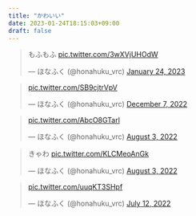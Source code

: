 ```yaml
---
title: "かわいい"
date: 2023-01-24T18:15:03+09:00
draft: false
---
```

<!-- https://publish.twitter.com/ -->


<!-- とりごやで新しく買った服を着てるやつ -->
<blockquote class="twitter-tweet"><p lang="ja" dir="ltr">もふもふ <a href="https://t.co/3wXVjUHOdW">pic.twitter.com/3wXVjUHOdW</a></p>&mdash; ほなふく (@honahuku_vrc) <a href="https://twitter.com/honahuku_vrc/status/1618035823643090944?ref_src=twsrc%5Etfw">January 24, 2023</a></blockquote> <script async src="https://platform.twitter.com/widgets.js" charset="utf-8"></script>

<!-- 大阪のホテルでの女装 -->
<blockquote class="twitter-tweet"><p lang="zxx" dir="ltr"><a href="https://t.co/SB9cjtrVpV">pic.twitter.com/SB9cjtrVpV</a></p>&mdash; ほなふく (@honahuku_vrc) <a href="https://twitter.com/honahuku_vrc/status/1600325519161294849?ref_src=twsrc%5Etfw">December 7, 2022</a></blockquote> <script async src="https://platform.twitter.com/widgets.js" charset="utf-8"></script>

<!-- ウマ娘風衣装の動画 -->
<blockquote class="twitter-tweet"><p lang="zxx" dir="ltr"><a href="https://t.co/AbcO8GTarl">pic.twitter.com/AbcO8GTarl</a></p>&mdash; ほなふく (@honahuku_vrc) <a href="https://twitter.com/honahuku_vrc/status/1554760073012203526?ref_src=twsrc%5Etfw">August 3, 2022</a></blockquote> <script async src="https://platform.twitter.com/widgets.js" charset="utf-8"></script>

<!-- ウマ娘風衣装の写真 -->
<blockquote class="twitter-tweet"><p lang="ja" dir="ltr">きゃわ <a href="https://t.co/KLCMeoAnGk">pic.twitter.com/KLCMeoAnGk</a></p>&mdash; ほなふく (@honahuku_vrc) <a href="https://twitter.com/honahuku_vrc/status/1554759848809885697?ref_src=twsrc%5Etfw">August 3, 2022</a></blockquote> <script async src="https://platform.twitter.com/widgets.js" charset="utf-8"></script>

<!-- ねこメイド服 -->
<blockquote class="twitter-tweet"><p lang="zxx" dir="ltr"><a href="https://t.co/uuqKT3SHpf">pic.twitter.com/uuqKT3SHpf</a></p>&mdash; ほなふく (@honahuku_vrc) <a href="https://twitter.com/honahuku_vrc/status/1546773323342028801?ref_src=twsrc%5Etfw">July 12, 2022</a></blockquote> <script async src="https://platform.twitter.com/widgets.js" charset="utf-8"></script>